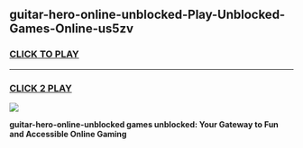 
## guitar-hero-online-unblocked-Play-Unblocked-Games-Online-us5zv
<h3>
<a href="https://premium76.site?title=guitar-hero-online-unblocked&ref=25A">CLICK TO PLAY</a></h3>
<hr>

<h3>
<a href="https://premium76.site?title=guitar-hero-online-unblocked&ref=25A">CLICK 2 PLAY</a>
  
</h3>

<a href="https://premium76.site?title=guitar-hero-online-unblocked&ref=25A"><img src="https://clearcache.store/games.png"></a>


**guitar-hero-online-unblocked games unblocked: Your Gateway to Fun and Accessible Online Gaming**
